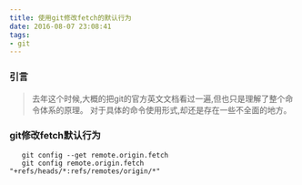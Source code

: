```yaml
---
title: 使用git修改fetch的默认行为
date: 2016-08-07 23:08:41
tags:
- git
---
```


### 引言

> 去年这个时候,大概的把git的官方英文文档看过一遍,但也只是理解了整个命令体系的原理。
> 对于具体的命令使用形式,却还是存在一些不全面的地方。

### git修改fetch默认行为

```
   git config --get remote.origin.fetch
   git config remote.origin.fetch "+refs/heads/*:refs/remotes/origin/*"
```


      

    

